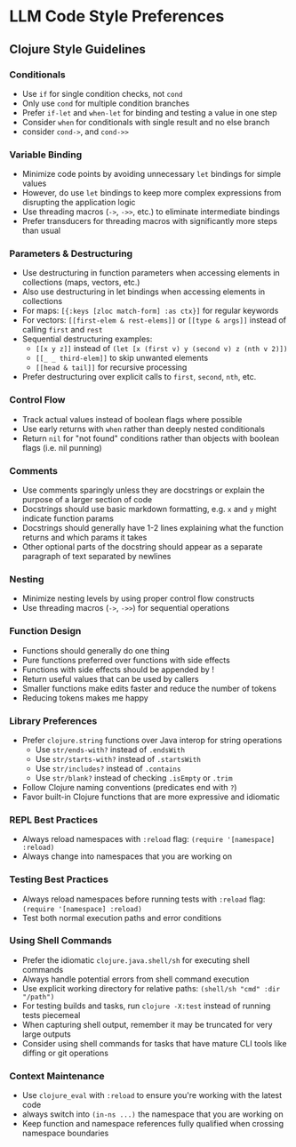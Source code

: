 # LLM Code Style Preferences

## Clojure Style Guidelines

### Conditionals
- Use `if` for single condition checks, not `cond`
- Only use `cond` for multiple condition branches
- Prefer `if-let` and `when-let` for binding and testing a value in one step
- Consider `when` for conditionals with single result and no else branch
- consider `cond->`, and `cond->>`

### Variable Binding
- Minimize code points by avoiding unnecessary `let` bindings for simple values
- However, do use `let` bindings to keep more complex expressions from disrupting the application logic
- Use threading macros (`->`, `->>`, etc.) to eliminate intermediate bindings
- Prefer transducers for threading macros with significantly more steps than usual

### Parameters & Destructuring
- Use destructuring in function parameters when accessing elements in collections (maps, vectors, etc.)
- Also use destructuring in let bindings when accessing elements in collections
- For maps: `[{:keys [zloc match-form] :as ctx}]` for regular keywords
- For vectors: `[[first-elem & rest-elems]]` or `[[type & args]]` instead of calling `first` and `rest`
- Sequential destructuring examples:
  - `[[x y z]]` instead of `(let [x (first v) y (second v) z (nth v 2)])`
  - `[[_ _ third-elem]]` to skip unwanted elements
  - `[[head & tail]]` for recursive processing
- Prefer destructuring over explicit calls to `first`, `second`, `nth`, etc.

### Control Flow
- Track actual values instead of boolean flags where possible
- Use early returns with `when` rather than deeply nested conditionals
- Return `nil` for "not found" conditions rather than objects with boolean flags (i.e. nil punning)

### Comments
- Use comments sparingly unless they are docstrings or explain the purpose of a larger section of code
- Docstrings should use basic markdown formatting, e.g. `x` and `y` might indicate function params
- Docstrings should generally have 1-2 lines explaining what the function returns and which params it takes
- Other optional parts of the docstring should appear as a separate paragraph of text separated by newlines

### Nesting
- Minimize nesting levels by using proper control flow constructs
- Use threading macros (`->`, `->>`) for sequential operations

### Function Design
- Functions should generally do one thing
- Pure functions preferred over functions with side effects
- Functions with side effects should be appended by !
- Return useful values that can be used by callers
- Smaller functions make edits faster and reduce the number of tokens
- Reducing tokens makes me happy

### Library Preferences
- Prefer `clojure.string` functions over Java interop for string operations
  - Use `str/ends-with?` instead of `.endsWith`
  - Use `str/starts-with?` instead of `.startsWith`  
  - Use `str/includes?` instead of `.contains`
  - Use `str/blank?` instead of checking `.isEmpty` or `.trim`
- Follow Clojure naming conventions (predicates end with `?`)
- Favor built-in Clojure functions that are more expressive and idiomatic

### REPL Best Practices
- Always reload namespaces with `:reload` flag: `(require '[namespace] :reload)`
- Always change into namespaces that you are working on

### Testing Best Practices
- Always reload namespaces before running tests with `:reload` flag: `(require '[namespace] :reload)`
- Test both normal execution paths and error conditions

### Using Shell Commands
- Prefer the idiomatic `clojure.java.shell/sh` for executing shell commands
- Always handle potential errors from shell command execution
- Use explicit working directory for relative paths: `(shell/sh "cmd" :dir "/path")`
- For testing builds and tasks, run `clojure -X:test` instead of running tests piecemeal
- When capturing shell output, remember it may be truncated for very large outputs
- Consider using shell commands for tasks that have mature CLI tools like diffing or git operations

### Context Maintenance
- Use `clojure_eval` with `:reload` to ensure you're working with the latest code
- always switch into `(in-ns ...)` the namespace that you are working on
- Keep function and namespace references fully qualified when crossing namespace boundaries
